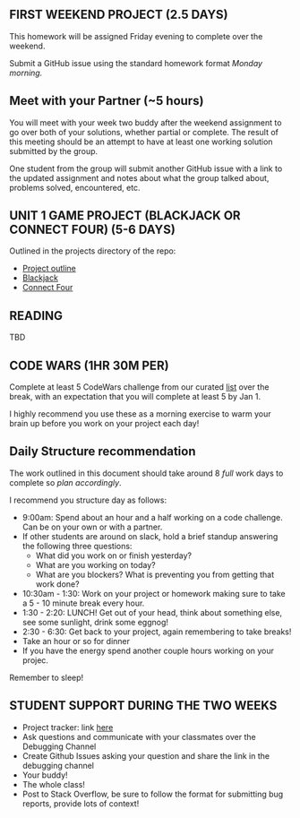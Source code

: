 
## FIRST WEEKEND PROJECT (2.5 DAYS)

This homework will be assigned Friday evening to complete over the weekend.

Submit a GitHub issue using the standard homework format *Monday morning.*

## Meet with your Partner (~5 hours)

You will meet with your week two buddy after the weekend assignment to go over both of your solutions, whether partial or complete. The result of this meeting should be an attempt to have at least one working solution submitted by the group.

One student from the group will submit another GitHub issue with a link to the updated assignment and notes about what the group talked about, problems solved, encountered, etc.

##  UNIT 1 GAME PROJECT (BLACKJACK OR CONNECT FOUR) (5-6 DAYS)

Outlined in the projects directory of the repo:

- [Project outline](https://github.com/ga-students/wdi-remote-matey/tree/master/projects/unit_01)
- [Blackjack](https://github.com/ga-students/wdi-remote-matey/blob/master/projects/unit_01/blackjack.md)
- [Connect Four](https://github.com/ga-students/wdi-remote-matey/blob/master/projects/unit_01/connect_four.md)

## READING

TBD

## CODE WARS (1HR 30M PER)

Complete at least 5 CodeWars challenge from our curated [list](https://github.com/ga-students/wdi-remote-matey/blob/master/projects/unit_01/codewars_challenges.md) over the break, with an expectation that you will complete at least 5 by Jan 1.

I highly recommend you use these as a morning exercise to warm your brain up before you work on your project each day!

## Daily Structure recommendation

The work outlined in this document should take around 8 _full_ work days to complete so *_plan accordingly_*.

I recommend you structure day as follows:

- 9:00am: Spend about an hour and a half working on a code challenge. Can be on your own or with a partner.
- If other students are around on slack, hold a brief standup answering the following three questions:
  - What did you work on or finish yesterday?
  - What are you working on today?
  - What are you blockers? What is preventing you from getting that work done?
- 10:30am - 1:30: Work on your project or homework making sure to take a 5 - 10 minute break every hour.
- 1:30 - 2:20: LUNCH! Get out of your head, think about something else, see some sunlight, drink some eggnog!
- 2:30 - 6:30: Get back to your project, again remembering to take breaks!
- Take an hour or so for dinner
- If you have the energy spend another couple hours working on your projec.

Remember to sleep!

## STUDENT SUPPORT DURING THE TWO WEEKS

- Project tracker: link [here](https://docs.google.com/spreadsheets/d/1F-JlNmi1u0Ajuqe0JcAX_Y5FYagpb89B47YvmOnvNtY/edit#gid=0)
- Ask questions and communicate with your classmates over the Debugging Channel
- Create Github Issues asking your question and share the link in the debugging channel
- Your buddy!
- The whole class!
- Post to Stack Overflow, be sure to follow the format for submitting bug reports, provide lots of context!
